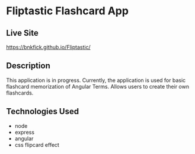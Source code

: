 # Fliptastic Flashcard App

## Live Site
https://bnkfick.github.io/Fliptastic/

## Description
This application is in progress. Currently, the application is used for basic flashcard memorization of Angular Terms.  Allows users to create their own flashcards.

## Technologies Used
- node
- express
- angular
- css flipcard effect




